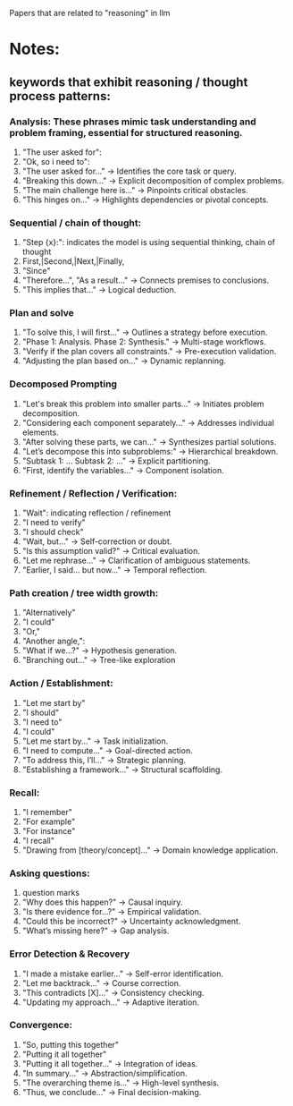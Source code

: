 Papers that are related to "reasoning" in llm

# Notes:
## keywords that exhibit reasoning / thought process patterns:

### Analysis: These phrases mimic task understanding and problem framing, essential for structured reasoning.
1. "The user asked for":
2. "Ok, so i need to":
3. "The user asked for..." → Identifies the core task or query.
4. "Breaking this down..." → Explicit decomposition of complex problems.
5. "The main challenge here is..." → Pinpoints critical obstacles.
6. "This hinges on..." → Highlights dependencies or pivotal concepts.


### Sequential / chain of thought:
1. "Step {x}:": indicates the model is using sequential thinking, chain of thought
2. First,|Second,|Next,|Finally,
3. "Since"
4. "Therefore...", "As a result..." → Connects premises to conclusions.
5. "This implies that..." → Logical deduction.


### Plan and solve
1. "To solve this, I will first..." → Outlines a strategy before execution.
2. "Phase 1: Analysis. Phase 2: Synthesis." → Multi-stage workflows.
3. "Verify if the plan covers all constraints." → Pre-execution validation.
4. "Adjusting the plan based on..." → Dynamic replanning.


### Decomposed Prompting
1. "Let's break this problem into smaller parts..." → Initiates problem decomposition.
2. "Considering each component separately..." → Addresses individual elements.
3. "After solving these parts, we can..." → Synthesizes partial solutions.
4. "Let’s decompose this into subproblems:" → Hierarchical breakdown.
5. "Subtask 1: ... Subtask 2: ..." → Explicit partitioning.
6. "First, identify the variables..." → Component isolation.


### Refinement / Reflection / Verification:
1. "Wait": indicating reflection / refinement
2. "I need to verify"
3. "I should check"
4. "Wait, but..." → Self-correction or doubt.
5. "Is this assumption valid?" → Critical evaluation.
6. "Let me rephrase..." → Clarification of ambiguous statements.
7. "Earlier, I said... but now..." → Temporal reflection.


### Path creation / tree width growth:
1. "Alternatively"
2. "I could"
3. "Or,"
4. "Another angle,":
5. "What if we...?" → Hypothesis generation.
6. "Branching out..." → Tree-like exploration 


### Action / Establishment:
1. "Let me start by"
2. "I should"
3. "I need to"
4. "I could"
5. "Let me start by..." → Task initialization.
6. "I need to compute..." → Goal-directed action.
7. "To address this, I’ll..." → Strategic planning.
8. "Establishing a framework..." → Structural scaffolding.


### Recall:
1. "I remember"
2. "For example"
3. "For instance"
4. "I recall"
5. "Drawing from [theory/concept]..." → Domain knowledge application.


### Asking questions:
1. question marks
2. "Why does this happen?" → Causal inquiry.
3. "Is there evidence for...?" → Empirical validation.
4. "Could this be incorrect?" → Uncertainty acknowledgment.
5. "What’s missing here?" → Gap analysis.


### Error Detection & Recovery
1. "I made a mistake earlier..." → Self-error identification.
2. "Let me backtrack..." → Course correction.
3. "This contradicts [X]..." → Consistency checking.
4. "Updating my approach..." → Adaptive iteration.


### Convergence:
1. "So, putting this together"
2. "Putting it all together"
3. "Putting it all together..." → Integration of ideas.
4. "In summary..." → Abstraction/simplification.
5. "The overarching theme is..." → High-level synthesis.
6. "Thus, we conclude..." → Final decision-making.
